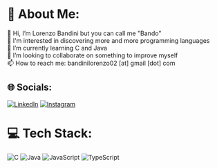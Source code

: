 # 💫 About Me:
👋 Hi, I’m Lorenzo Bandini but you can call me "Bando"<br>👀 I'm interested in discovering more and more programming languages<br>🌱 I’m currently learning C and Java<br>💞️ I’m looking to collaborate on something to improve myself<br>📫 How to reach me: bandinilorenzo02 [at] gmail [dot] com


## 🌐 Socials:
[![LinkedIn](https://img.shields.io/badge/LinkedIn-%230077B5.svg?logo=linkedin&logoColor=white)](https://linkedin.com/in/lorenzobandinii) [![Instagram](https://img.shields.io/badge/Instagram-%23E4405F.svg?logo=Instagram&logoColor=white)](https://instagram.com/lorenzobandinii) 

# 💻 Tech Stack:
![C](https://img.shields.io/badge/c-%2300599C.svg?style=for-the-badge&logo=c&logoColor=white) ![Java](https://img.shields.io/badge/java-%23ED8B00.svg?style=for-the-badge&logo=java&logoColor=white) ![JavaScript](https://img.shields.io/badge/javascript-%23323330.svg?style=for-the-badge&logo=javascript&logoColor=%23F7DF1E) ![TypeScript](https://img.shields.io/badge/typescript-%23007ACC.svg?style=for-the-badge&logo=typescript&logoColor=white)

